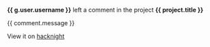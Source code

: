 **{{ g.user.username }}** left a comment in the project  **{{ project.title }}** 

{{ comment.message }} 

View it on [hacknight]({{link}})
